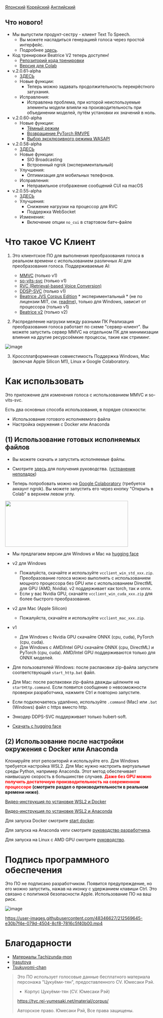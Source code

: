 [Японский](/README_ja.md) [Корейский](/README_ko.md) [Английский](/README_en.md)

## Что нового!
- Мы выпустили продукт-сестру - клиент Text To Speech.
  - Вы можете насладиться генерацией голоса через простой интерфейс.
  - Подробнее [здесь](https://github.com/w-okada/ttsclient).
- Код тренировки Beatrice V2 теперь доступен!
  - [Репозиторий кода тренировки](https://huggingface.co/fierce-cats/beatrice-trainer)
  - [Версия для Colab](https://github.com/w-okada/beatrice-trainer-colab)
- v.2.0.61-alpha
  - [ЗДЕСЬ](https://github.com/w-okada/voice-changer/tree/v.2)
  - Новые функции:
    - Теперь можно задавать продолжительность перекрёстного затухания.
  - Исправления:
    - Исправлена проблема, при которой неиспользуемые элементы модели влияли на производительность при объединении моделей, путём установки их значений в ноль.
- v.2.0.60-alpha
  - Новые функции:
    - [Тёмный режим](https://github.com/w-okada/voice-changer/issues/1306)
    - [Возвращение PyTorch RMVPE](https://github.com/w-okada/voice-changer/issues/1319)
    - [Выбор эксклюзивного режима WASAPI](https://github.com/w-okada/voice-changer/issues/1305)
- v.2.0.58-alpha
  - [ЗДЕСЬ](https://github.com/w-okada/voice-changer/tree/v.2)
  - Новые функции:
    - SIO Broadcasting
    - Встроенный ngrok (экспериментальный)
  - Улучшения:
    - Оптимизация для мобильных телефонов.
  - Исправления:
    - Неправильное отображение сообщений CUI на macOS
- v.2.0.55-alpha
  - [ЗДЕСЬ](https://github.com/w-okada/voice-changer/tree/v.2)
  - Улучшения:
    - Снижение нагрузки на процессор для RVC
    - Поддержка WebSocket
  - Изменения:
    - Включение опции `no_cui` в стартовом батч-файле

# Что такое VC Клиент

1. Это клиентское ПО для выполнения преобразования голоса в реальном времени с использованием различных AI для преобразования голоса. Поддерживаемые AI:
   - [MMVC](https://github.com/isletennos/MMVC_Trainer) (только v1)
   - [so-vits-svc](https://github.com/svc-develop-team/so-vits-svc) (только v1)
   - [RVC (Retrieval-based Voice Conversion)](https://github.com/liujing04/Retrieval-based-Voice-Conversion-WebUI)
   - [DDSP-SVC](https://github.com/yxlllc/DDSP-SVC) (только v1)
   - [Beatrice JVS Corpus Edition](https://prj-beatrice.com/) * экспериментальный * (не по лицензии MIT, см. [readme](https://github.com/w-okada/voice-changer/blob/master/server/voice_changer/Beatrice/)), только для Windows, зависит от процессора (только v1)
   - [Beatrice v2](https://prj-beatrice.com/) (только v2)

2. Распределение нагрузки между разными ПК
   Реализация преобразования голоса работает по схеме "сервер-клиент". Вы можете запустить сервер MMVC на отдельном ПК для минимизации влияния на другие ресурсоёмкие процессы, такие как стриминг.

![image](https://user-images.githubusercontent.com/48346627/206640768-53f6052d-0a96-403b-a06c-6714a0b7471d.png)

3. Кроссплатформенная совместимость
   Поддержка Windows, Mac (включая Apple Silicon M1), Linux и Google Colaboratory.

# Как использовать

Это приложение для изменения голоса с использованием MMVC и so-vits-svc.

Есть два основных способа использования, в порядке сложности:

- Использование готового исполняемого файла
- Настройка окружения с Docker или Anaconda

## (1) Использование готовых исполняемых файлов

- Вы можете скачать и запустить исполняемые файлы.

- Смотрите [здесь](tutorials/tutorial_rvc_en_latest.md) для получения руководства. ([устранение неполадок](https://github.com/w-okada/voice-changer/blob/master/tutorials/trouble_shoot_communication_ja.md))

- Теперь попробовать можно на [Google Colaboratory](https://github.com/w-okada/voice-changer/tree/v.2/w_okada's_Voice_Changer_version_2_x.ipynb) (требуется аккаунт ngrok). Вы можете запустить его через кнопку "Открыть в Colab" в верхнем левом углу.

<img src="https://github.com/w-okada/voice-changer/assets/48346627/3f092e2d-6834-42f6-bbfd-7d389111604e" width="400" height="150">

- Мы предлагаем версии для Windows и Mac на [hugging face](https://huggingface.co/wok000/vcclient000/tree/main)
- v2 для Windows
  - Пожалуйста, скачайте и используйте `vcclient_win_std_xxx.zip`. Преобразование голоса можно выполнять с использованием мощного процессора без GPU или с использованием DirectML для GPU (AMD, Nvidia). v2 поддерживает как torch, так и onnx.
  - Если у вас Nvidia GPU, скачайте `vcclient_win_cuda_xxx.zip` для более быстрого преобразования.
- v2 для Mac (Apple Silicon)
  - Пожалуйста, скачайте и используйте `vcclient_mac_xxx.zip`.
- v1
  - Для Windows с Nvidia GPU скачайте ONNX (cpu, cuda), PyTorch (cpu, cuda).
  - Для Windows с AMD/Intel GPU скачайте ONNX (cpu, DirectML) и PyTorch (cpu, cuda). AMD/Intel GPU поддерживаются только для ONNX моделей.

- Для пользователей Windows: после распаковки zip-файла запустите соответствующий `start_http.bat` файл.

- Для Mac: после распаковки zip-файла дважды щёлкните на `startHttp.command`. Если появится сообщение о невозможности проверки разработчика, нажмите Ctrl и повторно запустите.

- Если подключаетесь удалённо, используйте `.command` (Mac) или `.bat` (Windows) файл с https вместо http.

- Энкодер DDPS-SVC поддерживает только hubert-soft.

- [Скачать с hugging face](https://huggingface.co/wok000/vcclient000/tree/main)

## (2) Использование после настройки окружения с Docker или Anaconda

Клонируйте этот репозиторий и используйте его. Для Windows требуется настройка WSL2. Для Mac нужно настроить виртуальные среды Python, например Anaconda. Этот метод обеспечивает наивысшую скорость в большинстве случаев. **<font color="red"> Даже без GPU можно получить достаточную производительность на современном процессоре </font>(смотрите раздел о производительности в реальном времени ниже)**.

[Видео-инструкция по установке WSL2 и Docker](https://youtu.be/POo_Cg0eFMU)

[Видео-инструкция по установке WSL2 и Anaconda](https://youtu.be/fba9Zhsukqw)

Для запуска Docker смотрите [start docker](docker_vcclient/README_en.md).

Для запуска на Anaconda venv смотрите [руководство разработчика](README_dev_ru.md).

Для запуска на Linux с AMD GPU смотрите [руководство](tutorials/tutorial_anaconda_amd_rocm.md).

# Подпись программного обеспечения

Это ПО не подписано разработчиком. Появится предупреждение, но его можно запустить, нажав на иконку с удержанием клавиши Ctrl. Это связано с политикой безопасности Apple. Использование ПО на ваш риск.

![image](https://user-images.githubusercontent.com/48346627/212567711-c4a8d599-e24c-4fa3-8145-a5df7211f023.png)

https://user-images.githubusercontent.com/48346627/212569645-e30b7f4e-079d-4504-8cf8-7816c5f40b00.mp4

# Благодарности

- [Материалы Tachizunda-mon](https://seiga.nicovideo.jp/seiga/im10792934)
- [Irasutoya](https://www.irasutoya.com/)
- [Tsukuyomi-chan](https://tyc.rei-yumesaki.net)

> Это ПО использует голосовые данные бесплатного материала персонажа "Цукуёми-тян", предоставленного CV. Юмесаки Рэй.
>
> - Корпус Цукуёми-тян (CV. Юмесаки Рэй)
>
> https://tyc.rei-yumesaki.net/material/corpus/
>
> Авторское право. Юмесаки Рэй, Все права защищены.

